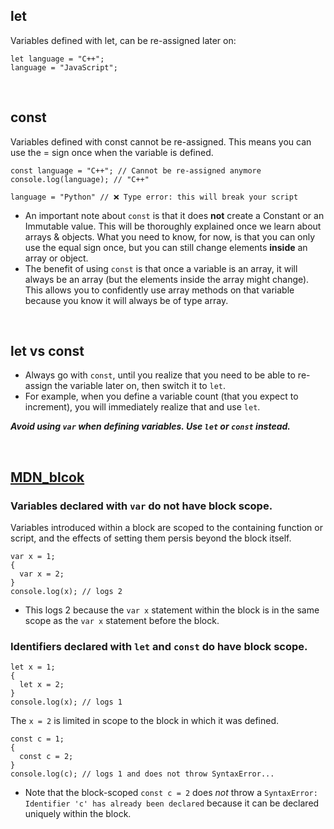 ## let
Variables defined with let, can be re-assigned later on:
```
let language = "C++";
language = "JavaScript";
```

<br/>

## const
Variables defined with const cannot be re-assigned. This means you can use the = sign once when the variable is defined.
```
const language = "C++"; // Cannot be re-assigned anymore
console.log(language); // "C++"

language = "Python" // ❌ Type error: this will break your script 
```
- An important note about ```const``` is that it does **not** create a Constant or an Immutable value. This will be thoroughly explained once we learn about arrays & objects. What you need to know, for now, is that you can only use the equal sign once, but you can still change elements **inside** an array or object.
- The benefit of using ```const``` is that once a variable is an array, it will always be an array (but the elements inside the array might change). This allows you to confidently use array methods on that variable because you know it will always be of type array.

<br/>

## let vs const
- Always go with ```const```, until you realize that you need to be able to re-assign the variable later on, then switch it to ```let```.   
- For example, when you define a variable count (that you expect to increment), you will immediately realize that and use ```let```.

***Avoid using ```var``` when defining variables. Use ```let``` or ```const``` instead.***

<br/>

## [MDN_blcok](https://developer.mozilla.org/en-US/docs/Web/JavaScript/Reference/Statements/block)
### Variables declared with ```var``` **do not** have block scope.
Variables introduced within a block are scoped to the containing function or script, and the effects of setting them persis beyond the block itself.
```This logs 2 because the var x statement within the block is in the same scope as the var x statement before the block.
var x = 1;
{
  var x = 2;
}
console.log(x); // logs 2
```
- This logs 2 because the ```var x``` statement within the block is in the same scope as the ```var x``` statement before the block.

### Identifiers declared with ```let``` and ```const``` **do have** block scope.
```
let x = 1;
{
  let x = 2;
}
console.log(x); // logs 1
```
The ```x = 2``` is limited in scope to the block in which it was defined.


```
const c = 1;
{
  const c = 2;
}
console.log(c); // logs 1 and does not throw SyntaxError...
```
- Note that the block-scoped ```const c = 2``` does *not* throw a ```SyntaxError: Identifier 'c' has already been declared``` because it can be declared uniquely within the block.

